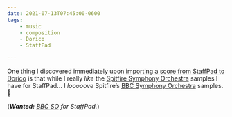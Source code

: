```yaml
---
date: 2021-07-13T07:45:00-0600
tags:
    - music
    - composition
    - Dorico
    - StaffPad

---
```


One thing I discovered immediately upon [importing a score from StaffPad to Dorico][prev] is that while I really *like* the [Spitfire Symphony Orchestra][sso] samples I have for StaffPad… I *looooove* Spitfire’s [<abbr title="British Broadcasting Corporation">BBC</abbr> Symphony Orchestra][bbcso] samples. 🎵

(_**Wanted:** <abbr title="British Broadcasting Corporation Symphony Orchestra">BBC SO</abbr> for StaffPad._)

[prev]: /notes/2021-07-13-0638/
[sso]: https://www.spitfireaudio.com/spitfire-symphony-orchestra/
[bbcso]: https://www.spitfireaudio.com/bbcso/
